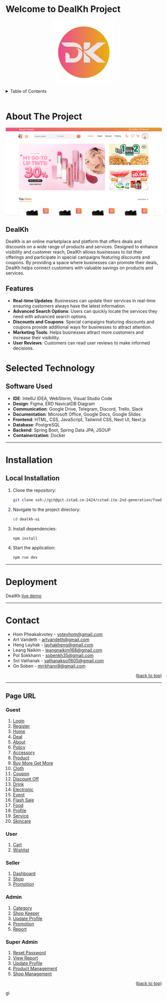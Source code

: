 
<a name="readme-top"></a>

# Welcome to DealKh Project

<div align="center">
  <a href="ssh://git@git.istad.co:2424/cstad-ite-2nd-generation/fswd/dealkh/dealkh-ui.git">
    <img src="public/logo.png" alt="Logo" width="200" height="200">
  </a>
</div>
<br>

<details>
  <summary>Table of Contents</summary>
  <ol>
    <li>
      <a href="#about-the-project">About The Project</a>
    </li>
    <li>
      <a href="#system-architecture">System Architecture</a>
    </li>
    <li>
      <a href="#selected-technology">Selected Technology</a>
    </li>
    <li>
      <a href="#installation">Installation</a>
    </li>
    <li>
      <a href="#deployment">Deployment</a>
    </li>
    <li>
      <a href="#contact">Contact</a>
    </li>
    <li>
      <a href="#page-url">Page URL</a>
    </li>
  </ol>
</details>
<br>

# About The Project

![DealKh Screenshot](/public/forhome.png)

## DealKh

DealKh is an online marketplace and platform that offers deals and discounts on a wide range of products and services. Designed to enhance visibility and customer reach, DealKh allows businesses to list their offerings and participate in special campaigns featuring discounts and coupons. By providing a space where businesses can promote their deals, DealKh helps connect customers with valuable savings on products and services.

## Features

- **Real-time Updates**: Businesses can update their services in real-time ensuring customers always have the latest information.
- **Advanced Search Options**: Users can quickly locate the services they need with advanced search options.
- **Discounts and Coupons**: Special campaigns featuring discounts and coupons provide additional ways for businesses to attract attention.
- **Marketing Tools**: Helps businesses attract more customers and increase their visibility.
- **User Reviews**: Customers can read user reviews to make informed decisions.


# Selected Technology

## Software Used

- **IDE**: IntelliJ IDEA, WebStorm, Visual Studio Code
- **Design**: Figma, ERD NavicatDB Diagram
- **Communication**: Google Drive, Telegram, Discord, Trello, Slack
- **Documentation**: Microsoft Office, Google Docs, Google Slides
- **Frontend**: HTML, CSS, JavaScript, Tailwind CSS, Next UI, Next.js
- **Database**: PostgreSQL
- **Backend**: Spring Boot, Spring Data JPA, JSOUP
- **Containerization**: Docker

---

# Installation

## Local Installation

1. Clone the repository:
   ```sh
   git clone ssh://git@git.istad.co:2424/cstad-ite-2nd-generation/fswd/dealkh/dealkh-ui.git
   ```
2. Navigate to the project directory:
   ```sh
   cd dealkh-ui
   ```
3. Install dependencies:
   ```sh
   npm install
   ```
4. Start the application:
   ```sh
   npm run dev
   ```

---

# Deployment

DealKh [live demo]()

---

# Contact

- Hom Pheakakvotey - voteyhom@gmail.com
- Art Vandeth - artvandeth@gmail.com
- Heng Layhak - layhakheng@gmail.com
- Leang Naikim - leangnaikim168@gmail.com
- Pol Sokkhann - sobenkh35@gmail.com
- Sol Vathanak - vathanaksol1605@gmail.com
- On Soben - mrrkhann9@gmail.com

<p align="right">(<a href="#readme-top">back to top</a>)</p>

---

## Page URL
### Guest
1. [Login](http://localhost:3000/login)
2. [Register](http://localhost:3000/register)
3. [Home](http://localhost:3000)
4. [Deal](http://localhost:3000/deal)
5. [About](http://localhost:3000/about)
6. [Policy](http://localhost:3000/policy)
7. [Accessory](http://localhost:3000/accessory)
8. [Product](http://localhost:3000/allproduct)
9. [Buy More Get More](http://localhost:3000/buymoregetmore)
10. [Cloth](http://localhost:3000/cloth)
11. [Coupon](http://localhost:3000/coupon)
12. [Discount Off](http://localhost:3000/discountoff)
13. [Drink](http://localhost:3000/drink)
14. [Electronic](http://localhost:3000/electronic)
15. [Event](http://localhost:3000/event)
16. [Flash Sale](http://localhost:3000/flashsale)
17. [Food](http://localhost:3000/food)
18. [Profile](http://localhost:3000/profile)
19. [Service](http://localhost:3000/service)
20. [Skincare](http://localhost:3000/skincare)

### User

1. [Cart](http://localhost:3000/cart)
2. [Wishlist](http://localhost:3000/wishlist)

### Seller

1. [Dashboard](http://localhost:3000/dashboard)
2. [Shop](http://localhost:3000/ownshop)
3. [Promotion](http://localhost:3000/promotions)


### Admin

1. [Category](http://localhost:3000/category)
2. [Shop Keeper](http://localhost:3000/keeper)
3. [Update Profile](http://localhost:3000/profile/update-profile)
4. [Promotion](http://localhost:3000/promotion)
5. [Report](http://localhost:3000/report)


### Super Admin
1. [Reset Password](http://localhost:3000/super-admin/admin-management/reset-password)
2. [View Report](http://localhost:3000/super-admin/admin-management/view-report)
3. [Update Profile](http://localhost:3000/super-admin/profile/update-profile)
4. [Product Management](http://localhost:3000/super-admin/product-management)
5. [Shop Management](http://localhost:3000/super-admin/shop-management)



<p align="right">(<a href="#readme-top">back to top</a>)</p>gi
